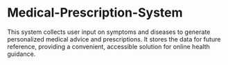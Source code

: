 # Medical-Prescription-System
This system collects user input on symptoms and diseases to generate personalized medical advice and prescriptions. It stores the data for future reference, providing a convenient, accessible solution for online health guidance.
